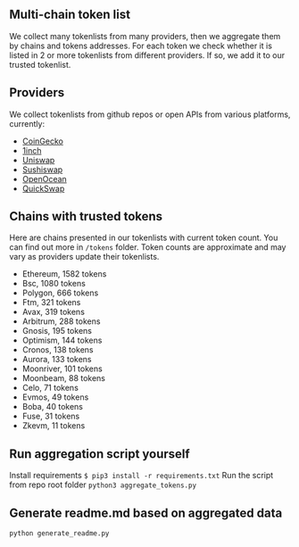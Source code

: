
## Multi-chain token list 
We collect many tokenlists from many providers, then we aggregate them by chains and tokens addresses. 
For each token we check whether it is listed in 2 or more tokenlists from different providers. If so, 
we add it to our trusted tokenlist.

## Providers
We collect tokenlists from github repos or open APIs from various platforms, currently:
- [CoinGecko](https://www.coingecko.com/)
- [1inch](https://app.1inch.io/)
- [Uniswap](https://uniswap.org/)
- [Sushiswap](https://www.sushi.com/)
- [OpenOcean](https://openocean.finance/)
- [QuickSwap](https://quickswap.exchange/#/swap)

## Chains with trusted tokens
Here are chains presented in our tokenlists with current token count. You can find out more in `/tokens` folder.
Token counts are approximate and may vary as providers update their tokenlists.
- Ethereum, 1582 tokens
- Bsc, 1080 tokens
- Polygon, 666 tokens
- Ftm, 321 tokens
- Avax, 319 tokens
- Arbitrum, 288 tokens
- Gnosis, 195 tokens
- Optimism, 144 tokens
- Cronos, 138 tokens
- Aurora, 133 tokens
- Moonriver, 101 tokens
- Moonbeam, 88 tokens
- Celo, 71 tokens
- Evmos, 49 tokens
- Boba, 40 tokens
- Fuse, 31 tokens
- Zkevm, 11 tokens

## Run aggregation script yourself
Install requirements
```$ pip3 install -r requirements.txt```
Run the script from repo root folder
```python3 aggregate_tokens.py```
## Generate readme.md based on aggregated data
```bash
python generate_readme.py
```
